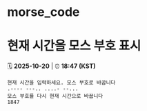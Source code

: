 # morse_code
# 현재 시간을 모스 부호 표시
<!-- MORSE_TIME_START -->
🗓️ **2025-10-20** | ⏰ **18:47 (KST)**

```
현재 시간을 입력하세요. 모스 부호로 바꿉니다
.---- ---.. ....- --...
모스 부호를 다시 현재 시간으로 바꿉니다
1847
```
<!-- MORSE_TIME_END -->

